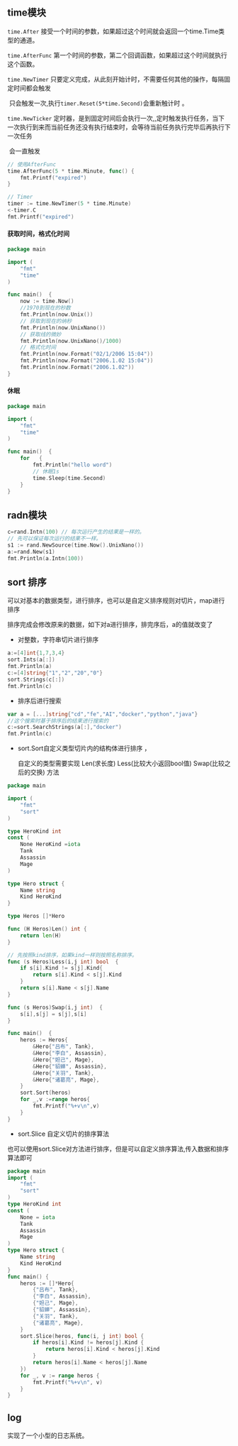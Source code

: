 ## time模块

`time.After` 接受一个时间的参数，如果超过这个时间就会返回一个time.Time类型的通道。

`time.AfterFunc` 第一个时间的参数，第二个回调函数，如果超过这个时间就执行这个函数。

`time.NewTimer` 只要定义完成，从此刻开始计时，不需要任何其他的操作，每隔固定时间都会触发

​	只会触发一次,执行`timer.Reset(5*time.Second)`会重新触计时 。

`time.NewTicker` 定时器，是到固定时间后会执行一次,,定时触发执行任务，当下一次执行到来而当前任务还没有执行结束时，会等待当前任务执行完毕后再执行下一次任务

​	会一直触发

```go
// 使用AfterFunc
time.AfterFunc(5 * time.Minute, func() {
    fmt.Printf("expired")
}

// Timer
timer := time.NewTimer(5 * time.Minute)
<-timer.C
fmt.Printf("expired")
```

#### 获取时间，格式化时间

```go
package main

import (
	"fmt"
	"time"
)

func main()  {
	now := time.Now()
	//1970到现在的秒数
	fmt.Println(now.Unix())
	// 获取到现在的纳秒
	fmt.Println(now.UnixNano())
	// 获取线的微妙
	fmt.Println(now.UnixNano()/1000)
	// 格式化时间
	fmt.Println(now.Format("02/1/2006 15:04"))
	fmt.Println(now.Format("2006.1.02 15:04"))
	fmt.Println(now.Format("2006.1.02"))
}

```

#### 休眠

```go
package main

import (
	"fmt"
	"time"
)

func main()  {
	for   {
		fmt.Println("hello word")
		// 休眠1s
		time.Sleep(time.Second)
	}
}
```

## radn模块

```go
c=rand.Intn(100) // 每次运行产生的结果是一样的。
// 先可以保证每次运行的结果不一样。
s1 := rand.NewSource(time.Now().UnixNano())
a:=rand.New(s1)
fmt.Println(a.Intn(100))
```

## sort 排序

可以对基本的数据类型，进行排序，也可以是自定义排序规则对切片，map进行排序

排序完成会修改原来的数据，如下对a进行排序，排完序后，a的值就改变了

* 对整数，字符串切片进行排序

```go
a:=[4]int{1,7,3,4}
sort.Ints(a[:])
fmt.Println(a)
c:=[4]string{"1","2","20","0"}
sort.Strings(c[:])
fmt.Println(c)
```

* 排序后进行搜索

```go
var a = [...]string{"cd","fe","AI","docker","python","java"}
//这个搜索时基于排序后的结果进行搜索的
c:=sort.SearchStrings(a[:],"docker")
fmt.Println(c)
```

* sort.Sort自定义类型切片内的结构体进行排序 ，

  自定义的类型需要实现 Len(求长度) Less(比较大小返回bool值) Swap(比较之后的交换) 方法

```go
package main

import (
	"fmt"
	"sort"
)

type HeroKind int
const (
	None HeroKind =iota
	Tank
	Assassin
	Mage
)

type Hero struct {
	Name string
	Kind HeroKind
}

type Heros []*Hero

func (H Heros)Len() int {
	return len(H)
}

// 先按照kind排序，如果kind一样则按照名称排序。
func (s Heros)Less(i,j int) bool  {
	if s[i].Kind != s[j].Kind{
		return s[i].Kind < s[j].Kind
	}
	return s[i].Name < s[j].Name
}

func (s Heros)Swap(i,j int)  {
	s[i],s[j] = s[j],s[i]
}

func main()  {
	heros := Heros{
		&Hero{"吕布", Tank},
		&Hero{"李白", Assassin},
		&Hero{"妲己", Mage},
		&Hero{"貂蝉", Assassin},
		&Hero{"关羽", Tank},
		&Hero{"诸葛亮", Mage},
	}
	sort.Sort(heros)
	for _,v :=range heros{
		fmt.Printf("%+v\n",v)
	}
}
```

* sort.Slice 自定义切片的排序算法

也可以使用sort.Slice对方法进行排序，但是可以自定义排序算法,传入数据和排序算法即可

```go
package main
import (
    "fmt"
    "sort"
)
type HeroKind int
const (
    None = iota
    Tank
    Assassin
    Mage
)
type Hero struct {
    Name string
    Kind HeroKind
}
func main() {
    heros := []*Hero{
        {"吕布", Tank},
        {"李白", Assassin},
        {"妲己", Mage},
        {"貂蝉", Assassin},
        {"关羽", Tank},
        {"诸葛亮", Mage},
    }
    sort.Slice(heros, func(i, j int) bool {
        if heros[i].Kind != heros[j].Kind {
            return heros[i].Kind < heros[j].Kind
        }
        return heros[i].Name < heros[j].Name
    })
    for _, v := range heros {
        fmt.Printf("%+v\n", v)
    }
}
```

## log

实现了一个小型的日志系统。